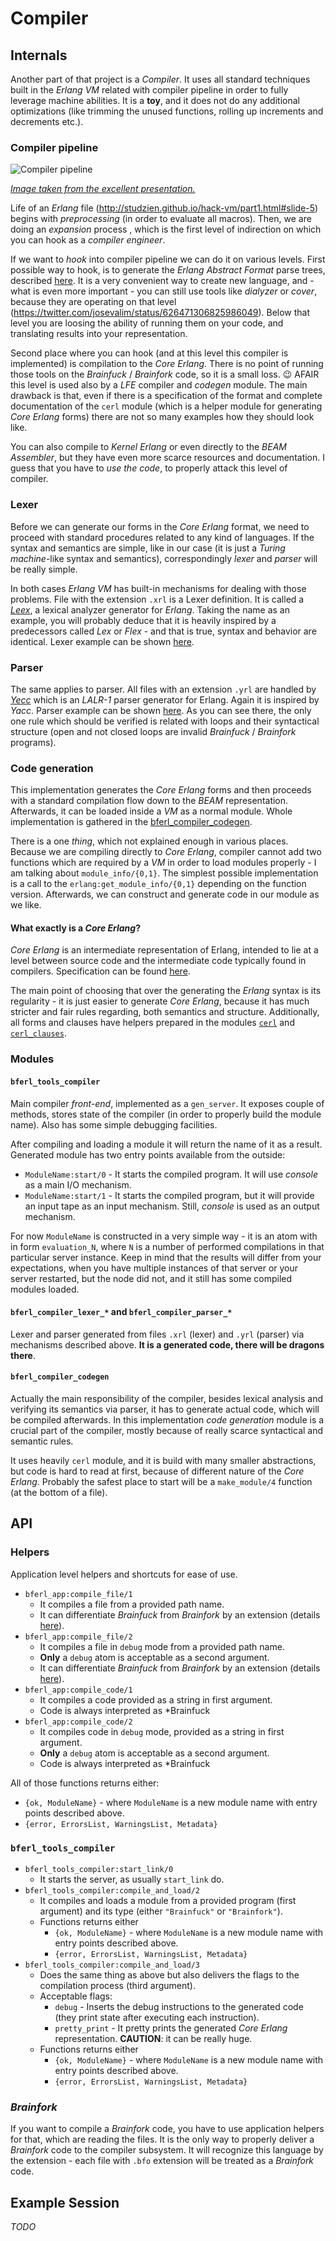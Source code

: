 # Compiler

## Internals

Another part of that project is a *Compiler*. It uses all standard techniques built in the *Erlang VM* related with compiler pipeline in order to fully leverage machine abilities. It is a **toy**, and it does not do any additional optimizations (like trimming the unused functions, rolling up increments and decrements etc.).

### Compiler pipeline

![Compiler pipeline](./images/compiler-pipeline.png)

[*Image taken from the excellent presentation.*](http://www.erlang-factory.com/upload/presentations/523/EFSF2012-Implementinglanguages.pdf)

Life of an *Erlang* file (http://studzien.github.io/hack-vm/part1.html#slide-5) begins with *preprocessing* (in order to evaluate all macros). Then, we are doing an *expansion* process , which is the first level of indirection on which you can hook as a *compiler engineer*.

If we want to *hook* into compiler pipeline we can do it on various levels. First possible way to hook, is to generate the *Erlang Abstract Format* parse trees, described [here](http://www.erlang.org/doc/apps/erts/absform.html). It is a very convenient way to create new language, and - what is even more important - you can still use tools like *dialyzer* or *cover*, because they are operating on that level (https://twitter.com/josevalim/status/626471306825986049). Below that level you are loosing the ability of running them on your code, and translating results into your representation.

Second place where you can hook (and at this level this compiler is implemented) is compilation to the *Core Erlang*. There is no point of running those tools on the *Brainfuck* / *Brainfork* code, so it is a small loss. :wink: AFAIR this level is used also by a *LFE* compiler and *codegen* module. The main drawback is that, even if there is a specification of the format and complete documentation of the `cerl` module (which is a helper module for generating *Core Erlang* forms) there are not so many examples how they should look like.

You can also compile to *Kernel Erlang* or even directly to the *BEAM Assembler*, but they have even more scarce resources and documentation. I guess that you have to *use the code*, to properly attack this level of compiler.

### Lexer

Before we can generate our forms in the *Core Erlang* format, we need to proceed with standard procedures related to any kind of languages. If the syntax and semantics are simple, like in our case (it is just a *Turing machine*-like syntax and semantics), correspondingly *lexer* and *parser* will be really simple.

In both cases *Erlang VM* has built-in mechanisms for dealing with those problems. File with the extension `.xrl` is a Lexer definition. It is called a [*Leex*](http://erlang.org/doc/man/leex.html), a lexical analyzer generator for *Erlang*. Taking the name as an example, you will probably deduce that it is heavily inspired by a predecessors called *Lex* or *Flex* - and that is true, syntax and behavior are identical. Lexer example can be shown [here](../src/bferl_compiler_lexer_bf.xrl).

### Parser

The same applies to parser. All files with an extension `.yrl` are handled by [*Yecc*](http://erlang.org/doc/man/yecc.html) which is an *LALR-1* parser generator for Erlang. Again it is inspired by *Yacc*. Parser example can be shown [here](../src/bferl_compiler_parser_bf.yrl). As you can see there, the only one rule which should be verified is related with loops and their syntactical structure (open and not closed loops are invalid *Brainfuck* / *Brainfork* programs).

### Code generation

This implementation generates the *Core Erlang* forms and then proceeds with a standard compilation flow down to the *BEAM* representation. Afterwards, it can be loaded inside a *VM* as a normal module. Whole implementation is gathered in the [bferl_compiler_codegen](../src/bferl_compiler_codegen.erl).

There is a one *thing*, which not explained enough in various places. Because we are compiling directly to *Core Erlang*, compiler cannot add two functions which are required by a *VM* in order to load modules properly - I am talking about `module_info/{0,1}`. The simplest possible implementation is a call to the `erlang:get_module_info/{0,1}` depending on the function version. Afterwards, we can construct and generate code in our module as we like.

#### What exactly is a *Core Erlang*?

*Core Erlang* is an intermediate representation of Erlang, intended to lie at a level between source code and the intermediate code typically found in compilers. Specification can be found [here](https://www.it.uu.se/research/group/hipe/cerl/doc/core_erlang-1.0.3.pdf).

The main point of choosing that over the generating the *Erlang* syntax is its regularity - it is just easier to generate *Core Erlang*, because it has much stricter and fair rules regarding, both semantics and structure. Additionally, all forms and clauses have helpers prepared in the modules [`cerl`](http://erldocs.com/18.0/compiler/cerl.html) and [`cerl_clauses`](http://erldocs.com/18.0/compiler/cerl_clauses.html).

### Modules

#### `bferl_tools_compiler`

Main compiler *front-end*, implemented as a `gen_server`. It exposes couple of methods, stores state of the compiler (in order to properly build the module name). Also has some simple debugging facilities.

After compiling and loading a module it will return the name of it as a result. Generated module has two entry points available from the outside:

- `ModuleName:start/0` - It starts the compiled program. It will use *console* as a main I/O mechanism.
- `ModuleName:start/1` - It starts the compiled program, but it will provide an input tape as an input mechanism. Still, *console* is used as an output mechanism.

For now `ModuleName` is constructed in a very simple way - it is an atom with in form `evaluation_N`, where `N` is a number of performed compilations in that particular server instance. Keep in mind that the results will differ from your expectations, when you have multiple instances of that server or your server restarted, but the node did not, and it still has some compiled modules loaded.

#### `bferl_compiler_lexer_*` and `bferl_compiler_parser_*`

Lexer and parser generated from files `.xrl` (lexer) and `.yrl` (parser) via mechanisms described above. **It is a generated code, there will be dragons there**.

#### `bferl_compiler_codegen`

Actually the main responsibility of the compiler, besides lexical analysis and verifying its semantics via parser, it has to generate actual code, which will be compiled afterwards. In this implementation *code generation* module is a crucial part of the compiler, mostly because of really scarce syntactical and semantic rules.

It uses heavily `cerl` module, and it is build with many smaller abstractions, but code is hard to read at first, because of different nature of the *Core Erlang*. Probably the safest place to start will be a `make_module/4` function (at the bottom of a file).

## API

### Helpers

Application level helpers and shortcuts for ease of use.

- `bferl_app:compile_file/1`
  - It compiles a file from a provided path name.
  - It can differentiate *Brainfuck* from *Brainfork* by an extension (details [here](#brainfork)).
- `bferl_app:compile_file/2`
  - It compiles a file in `debug` mode from a provided path name.
  - **Only** a `debug` atom is acceptable as a second argument.
  - It can differentiate *Brainfuck* from *Brainfork* by an extension (details [here](#brainfork)).
- `bferl_app:compile_code/1`
  - It compiles a code provided as a string in first argument.
  - Code is always interpreted as *Brainfuck
- `bferl_app:compile_code/2`
  - It compiles code in `debug` mode, provided as a string in first argument.
  - **Only** a `debug` atom is acceptable as a second argument.
  - Code is always interpreted as *Brainfuck

All of those functions returns either:

- `{ok, ModuleName}` - where `ModuleName` is a new module name with entry points described above.
- `{error, ErrorsList, WarningsList, Metadata}`

### `bferl_tools_compiler`

- `bferl_tools_compiler:start_link/0`
  - It starts the server, as usually `start_link` do.
- `bferl_tools_compiler:compile_and_load/2`
  - It compiles and loads a module from a provided program (first argument) and its type (either `"Brainfuck"` or `"Brainfork"`).
  - Functions returns either
    - `{ok, ModuleName}` - where `ModuleName` is a new module name with entry points described above.
    - `{error, ErrorsList, WarningsList, Metadata}`
- `bferl_tools_compiler:compile_and_load/3`
  - Does the same thing as above but also delivers the flags to the compilation process (third argument).
  - Acceptable flags:
    - `debug` - Inserts the debug instructions to the generated code (they print state after executing each instruction).
    - `pretty_print` - It pretty prints the generated *Core Erlang* representation. **CAUTION**: it can be really huge.
  - Functions returns either
    - `{ok, ModuleName}` - where `ModuleName` is a new module name with entry points described above.
    - `{error, ErrorsList, WarningsList, Metadata}`

### *Brainfork*

If you want to compile a *Brainfork* code, you have to use application helpers for that, which are reading the files. It is the only way to properly deliver a *Brainfork* code to the compiler subsystem. It will recognize this language by the extension - each file with `.bfo` extension will be treated as a *Brainfork* code.

## Example Session

*TODO*
